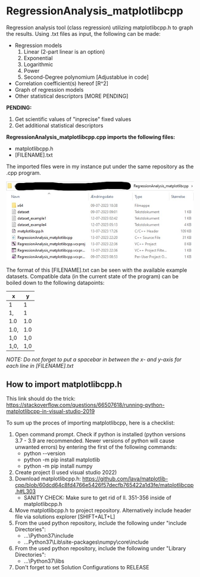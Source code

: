 # RegressionAnalysis_matplotlibcpp
Regression analysis tool (class regression) utilizing matplotlibcpp.h to graph the results.
Using .txt files as input, the following can be made:
  - Regression models
     1. Linear (2-part linear is an option)
     2. Exponential
     3. Logarithmic
     4. Power
     5. Second-Degree polynomium [Adjustablue in code]
 - Correlation coefficient(s) hereof [R^2]
 - Graph of regression models
 - Other statistical descriptors [MORE PENDING]

**PENDING:**
1. Get scientific values of "inprecise" fixed values
2. Get additional statistical descriptors

**RegressionAnalysis_matplotlibcpp.cpp imports the following files:**
- matplotlibcpp.h
- [FILENAME].txt

The imported files were in my instance put under the same repository as the .cpp program.

![Screenshot](Screenshot_repository.jpg) 

The format of this [FILENAME].txt can be seen with the available example datasets. Compatible data (in the current state of the program) can be boiled down to the following datapoints:

| **x**  | **y** |
| --- | --- |
| 1  | 1  |
| 1,  | 1  |
| 1.0  | 1.0  |
| 1.0,  | 1.0  |
| 1,0  | 1,0  |
| 1,0,  | 1,0  |

*NOTE: Do not forget to put a spacebar in between the x- and y-axis for each line in [FILENAME].txt* 

## How to import matplotlibcpp.h
This link should do the trick: https://stackoverflow.com/questions/66507618/running-python-matplotlibcpp-in-visual-studio-2019

To sum up the proces of importing matplotlibcpp, here is a checklist:
1. Open command prompt. Check if python is installed (python versions 3.7 - 3.9 are recommended. Newer versions of python will cause unwanted errors) by entering the first of the following commands:
   - python --version
   - python -m pip install matplotlib
   - python -m pip install numpy
2. Create project (I used visual studio 2022)
3. Download matplotlibcpp.h: https://github.com/lava/matplotlib-cpp/blob/60dcd64c8fd4766e5426f57decfb765422a1d3fe/matplotlibcpp.h#L303
   - SANITY CHECK: Make sure to get rid of  ll. 351-356 inside of matplotlibcpp.h 
4. Move matplotlibcpp.h to project repository. Alternatively include header file via solutions explorer [SHIFT+ALT+L]
5. From the used python repository, include the following under "include Directories":
	- ...\Python37\include
	- ...Python37\Lib\site-packages\numpy\core\include
6. From the used python repository, include the following under "Library Directories":
	- ...\Python37\libs
7. Don't forget to set Solution Configurations to RELEASE
